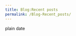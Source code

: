 ```yaml
---
title: Blog:Recent posts
permalink: /Blog-Recent_posts/
---
```


<bloglist summary="true" timestamp="true" count=50>

<title>

Recent posts

</title>

<type>plain</type> <order>date</order> </bloglist>
